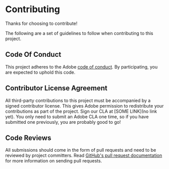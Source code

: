 # Contributing

Thanks for choosing to contribute!

The following are a set of guidelines to follow when contributing to this project.

## Code Of Conduct

This project adheres to the Adobe [code of conduct](CODE-OF-CONDUCT.md). By participating, you are expected to uphold this code.

## Contributor License Agreement

All third-party contributions to this project must be accompanied by a signed contributor license. This gives Adobe permission to redistribute your contributions as part of the project. Sign our CLA at [SOME LINK](no link yet). You only need to submit an Adobe CLA one time, so if you have submitted one previously, you are probably good to go!

## Code Reviews

All submissions should come in the form of pull requests and need to be reviewed by project committers. Read [GitHub's pull request documentation](https://help.github.com/articles/about-pull-requests/) for more information on sending pull requests.

<!-- Lastly, please follow the [pull request template](PULL_REQUEST_TEMPLATE.md) when submitting a pull request! -->
